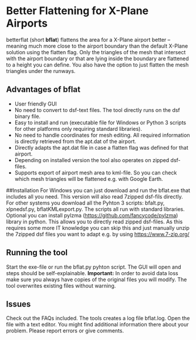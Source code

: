 # Better Flattening for X-Plane Airports

betterflat (short **bflat**) flattens the area for a X-Plane airport better – meaning much more close to the airport boundary 
than the default X-Plane solution using the flatten flag. 
Only the triangles of the mesh that intersect with the airport boundary or that are lying inside the boundary 
are flattened to a height you can define. You also have the option to just flatten the mesh triangles under the runways.

## Advantages of bflat
* User friendly GUI
* No need to convert to dsf-text files. The tool directly runs on the dsf binary file.
* Easy to install and run (executable file for Windows or Python 3 scripts for other platforms only requiring standard libraries).
* No need to handle coordinates for mesh editing. All required information is directly retrieved from the apt.dat of the airport.
* Directly adapts the apt.dat file in case a flatten flag was defined for that airport.
* Depending on installed version the tool also operates on zipped dsf-files.
* Supports export of airport mesh area to kml-file. So you can check which mesh triangles will be flattened e.g. with Google Earth.

##Installation
For Windows you can just download and run the bflat.exe that includes all you need. This version will also read 7zipped dsf-fils directly. 
For other systems you download all the Pyhton 3 scripts: bfalt.py, xlpnedsf.py, bflatKMLexport.py. 
The scripts all run with standard libraries. Optional you can install pylzma (https://github.com/fancycode/pylzma)  
library in python. This allows you to directly read zipped dsf-files.  As this requires some more IT knowledge 
you can skip this and just manually unzip the 7zipped dsf files you want to adapt e.g. by using https://www.7-zip.org/

## Running the tool
Start the exe-file or run the bflat.py pyhton script. The GUI will open and steps should be self-explainable. 
**Important:** In order to avoid data loss make sure you always have copies of the original files you will modify.
The tool overwrites existing files without warning.

## Issues
Check out the FAQs included.
The tools creates a log file bflat.log. Open the file with a text editor. You might find additional information there about your problem.
Please report errors or give comments.

